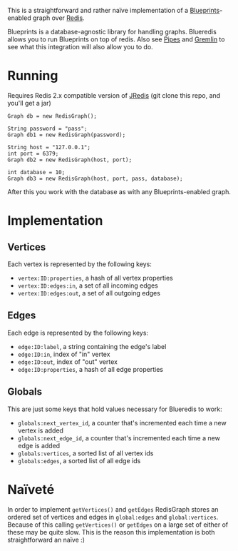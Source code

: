 This is a straightforward and rather naïve implementation of a [Blueprints](http://blueprints.tinkerpop.com/)-enabled graph over [Redis](http://code.google.com/p/redis/).

Blueprints is a database-agnostic library for handling graphs. Blueredis allows you to run Blueprints on top of redis. Also see [Pipes](http://pipes.tinkerpop.com/) and [Gremlin](http://gremlin.tinkerpop.com/) to see what this integration will also allow you to do.

Running
===

Requires Redis 2.x compatible version of [JRedis](http://github.com/alphazero/jredis) (git clone this repo, and you'll get a jar)


    Graph db = new RedisGraph();
    
    String password = "pass";
    Graph db1 = new RedisGraph(password);

    String host = "127.0.0.1";
    int port = 6379;
    Graph db2 = new RedisGraph(host, port);

    int database = 10;
    Graph db3 = new RedisGraph(host, port, pass, database);

After this you work with the database as with any Blueprints-enabled graph.

Implementation
===

Vertices
---

Each vertex is represented by the following keys:

* `vertex:ID:properties`, a hash of all vertex properties
* `vertex:ID:edges:in`, a set of all incoming edges
* `vertex:ID:edges:out`, a set of all outgoing edges

Edges
---

Each edge is represented by the following keys:

* `edge:ID:label`, a string containing the edge's label
* `edge:ID:in`, index of "in" vertex
* `edge:ID:out`, index of "out" vertex
* `edge:ID:properties`, a hash of all edge properties

Globals
---

This are just some keys that hold values necessary for Blueredis to work:

* `globals:next_vertex_id`, a counter that's incremented each time a new vertex is added
* `globals:next_edge_id`, a counter that's incremented each time a new edge is added
* `globals:vertices`, a sorted list of all vertex ids
* `globals:edges`, a sorted list of all edge ids

Naïveté
===

In order to implement `getVertices()` and `getEdges` RedisGraph stores an ordered set of vertices and edges in `global:edges` and `global:vertices`. Because of this calling `getVertices()` or `getEdges` on a large set of either of these may be quite slow. This is the reason this implementation is both straightforward an naïve :)

